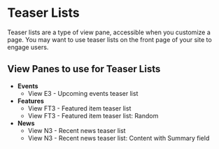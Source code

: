 # Teaser Lists

Teaser lists are a type of view pane, accessible when you customize a page. You may want to use teaser lists on the front page of your site to engage users.

## View Panes to use for Teaser Lists

* **Events**
  * View E3 - Upcoming events teaser list
* **Features**
  * View FT3 - Featured item teaser list
  * View FT3 - Featured item teaser list: Random
* **News**
  * View N3 - Recent news teaser list
  * View N3 - Recent news teaser list: Content with Summary field

